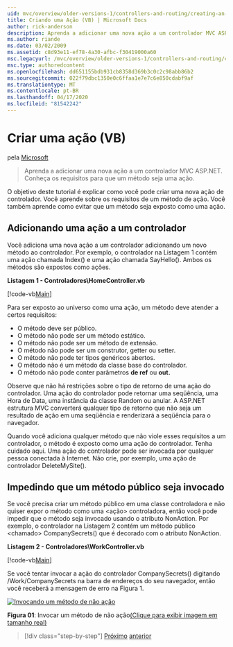 ```yaml
---
uid: mvc/overview/older-versions-1/controllers-and-routing/creating-an-action-vb
title: Criando uma Ação (VB) | Microsoft Docs
author: rick-anderson
description: Aprenda a adicionar uma nova ação a um controlador MVC ASP.NET. Conheça os requisitos para que um método seja uma ação.
ms.author: riande
ms.date: 03/02/2009
ms.assetid: c8d93e11-ef78-4a30-afbc-f30419000a60
msc.legacyurl: /mvc/overview/older-versions-1/controllers-and-routing/creating-an-action-vb
msc.type: authoredcontent
ms.openlocfilehash: dd651155bdb931cb8358d369b3c0c2c98abb86b2
ms.sourcegitcommit: 022f79dbc1350e0c6ffaa1e7e7c6e850cdabf9af
ms.translationtype: MT
ms.contentlocale: pt-BR
ms.lasthandoff: 04/17/2020
ms.locfileid: "81542242"
---
```

# <a name="creating-an-action-vb"></a>Criar uma ação (VB)

pela [Microsoft](https://github.com/microsoft)

> Aprenda a adicionar uma nova ação a um controlador MVC ASP.NET. Conheça os requisitos para que um método seja uma ação.

O objetivo deste tutorial é explicar como você pode criar uma nova ação de controlador. Você aprende sobre os requisitos de um método de ação. Você também aprende como evitar que um método seja exposto como uma ação.

## <a name="adding-an-action-to-a-controller"></a>Adicionando uma ação a um controlador

Você adiciona uma nova ação a um controlador adicionando um novo método ao controlador. Por exemplo, o controlador na Listagem 1 contém uma ação chamada Index() e uma ação chamada SayHello(). Ambos os métodos são expostos como ações.

**Listagem 1 - Controladores\HomeController.vb**

[!code-vb[Main](creating-an-action-vb/samples/sample1.vb)]

Para ser exposto ao universo como uma ação, um método deve atender a certos requisitos:

- O método deve ser público.
- O método não pode ser um método estático.
- O método não pode ser um método de extensão.
- O método não pode ser um construtor, getter ou setter.
- O método não pode ter tipos genéricos abertos.
- O método não é um método da classe base do controlador.
- O método não pode conter parâmetros **de ref** ou **out.**

Observe que não há restrições sobre o tipo de retorno de uma ação do controlador. Uma ação do controlador pode retornar uma seqüência, uma Hora de Data, uma instância da classe Random ou anular. A ASP.NET estrutura MVC converterá qualquer tipo de retorno que não seja um resultado de ação em uma seqüência e renderizará a seqüência para o navegador.

Quando você adiciona qualquer método que não viole esses requisitos a um controlador, o método é exposto como uma ação do controlador. Tenha cuidado aqui. Uma ação do controlador pode ser invocada por qualquer pessoa conectada à Internet. Não crie, por exemplo, uma ação de controlador DeleteMySite().

## <a name="preventing-a-public-method-from-being-invoked"></a>Impedindo que um método público seja invocado

Se você precisa criar um método público em uma classe controladora e não quiser expor o método como uma &lt;ação&gt; controladora, então você pode impedir que o método seja invocado usando o atributo NonAction. Por exemplo, o controlador na Listagem 2 contém um método público &lt;chamado&gt; CompanySecrets() que é decorado com o atributo NonAction.

**Listagem 2 - Controladores\WorkController.vb**

[!code-vb[Main](creating-an-action-vb/samples/sample2.vb)]

Se você tentar invocar a ação do controlador CompanySecrets() digitando /Work/CompanySecrets na barra de endereços do seu navegador, então você receberá a mensagem de erro na Figura 1.

[![Invocando um método de não ação](creating-an-action-vb/_static/image1.jpg)](creating-an-action-vb/_static/image1.png)

**Figura 01**: Invocar um método de não ação[(Clique para exibir imagem em tamanho real)](creating-an-action-vb/_static/image2.png)

> [!div class="step-by-step"]
> [Próximo](creating-a-controller-vb.md)
> [anterior](aspnet-mvc-controllers-overview-cs.md)
